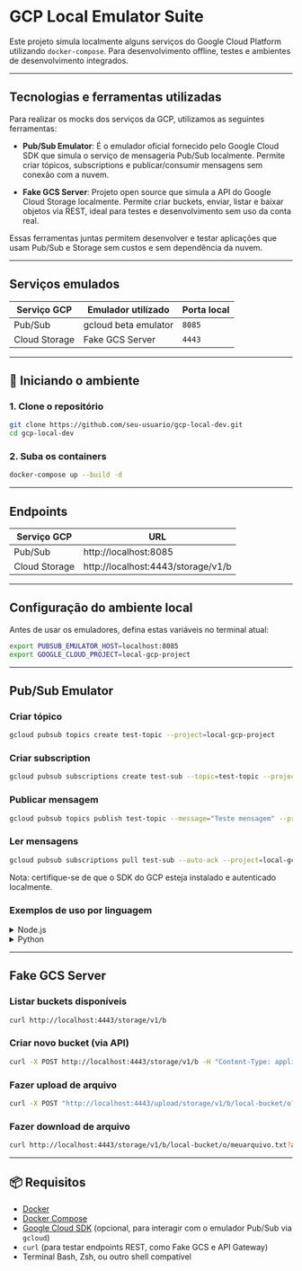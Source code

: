# GCP Local Emulator Suite

Este projeto simula localmente alguns serviços do Google Cloud Platform utilizando `docker-compose`. Para desenvolvimento offline, testes e ambientes de desenvolvimento integrados.

---

## Tecnologias e ferramentas utilizadas

Para realizar os mocks dos serviços da GCP, utilizamos as seguintes ferramentas:

- **Pub/Sub Emulator**: É o emulador oficial fornecido pelo Google Cloud SDK que simula o serviço de mensageria Pub/Sub localmente. Permite criar tópicos, subscriptions e publicar/consumir mensagens sem conexão com a nuvem.

- **Fake GCS Server**: Projeto open source que simula a API do Google Cloud Storage localmente. Permite criar buckets, enviar, listar e baixar objetos via REST, ideal para testes e desenvolvimento sem uso da conta real.

Essas ferramentas juntas permitem desenvolver e testar aplicações que usam Pub/Sub e Storage sem custos e sem dependência da nuvem.

---

## Serviços emulados

| Serviço GCP        | Emulador utilizado   | Porta local |
| ------------------ | -------------------- | ----------- |
| Pub/Sub            | gcloud beta emulator | `8085`      |
| Cloud Storage      | Fake GCS Server      | `4443`      |

---

## 🚀 Iniciando o ambiente

### 1. Clone o repositório

```bash
git clone https://github.com/seu-usuario/gcp-local-dev.git
cd gcp-local-dev
```

### 2. Suba os containers

```bash
docker-compose up --build -d
```

---

## Endpoints

| Serviço GCP        | URL                                  |
| ------------------ | ------------------------------------ |
| Pub/Sub            | http://localhost:8085                |
| Cloud Storage      | http://localhost:4443/storage/v1/b   |

---

## Configuração do ambiente local

Antes de usar os emuladores, defina estas variáveis no terminal atual:

```bash
export PUBSUB_EMULATOR_HOST=localhost:8085
export GOOGLE_CLOUD_PROJECT=local-gcp-project
```

---

## Pub/Sub Emulator

### Criar tópico

```bash
gcloud pubsub topics create test-topic --project=local-gcp-project
```

### Criar subscription

```bash
gcloud pubsub subscriptions create test-sub --topic=test-topic --project=local-gcp-project
```

### Publicar mensagem

```bash
gcloud pubsub topics publish test-topic --message="Teste mensagem" --project=local-gcp-project
```

### Ler mensagens

```bash
gcloud pubsub subscriptions pull test-sub --auto-ack --project=local-gcp-project
```

Nota: certifique-se de que o SDK do GCP esteja instalado e autenticado localmente.

### Exemplos de uso por linguagem

<details>
<summary>Node.js</summary>

### Instalação da dependência

```bash
pnpm install @google-cloud/pubsub
```

```javascript
// Exemplo de código para publicar uma mensagem em Node.js
import { PubSub } from '@google-cloud/pubsub';

const pubsub = new PubSub({
  projectId: 'local-gcp-project',
  apiEndpoint: 'localhost:8085',
});

async function publishMessage(topicName, data) {
  try {
    const payload =
      typeof data === 'string' ? data : JSON.stringify(data);

    const dataBuffer = Buffer.from(payload);

    const messageId = await pubsub
      .topic(topicName)
      .publishMessage({ data: dataBuffer });

    console.log(`Mensagem publicada no tópico "${topicName}" com ID: ${messageId}`);
  } catch (error) {
    console.error('Erro ao publicar mensagem:', error);
  }
}

publishMessage('test-topic', {
  userId: 42,
  event: 'signup',
  timestamp: new Date().toISOString(),
});
```

</details>

<details>
<summary>Python</summary>

### Instalação da dependência

```bash
pip install google-cloud-pubsub
```

```python
from google.cloud import pubsub_v1
import json
import os

# Configura o ambiente para usar o emulador local
os.environ["PUBSUB_EMULATOR_HOST"] = "localhost:8085"
os.environ["GOOGLE_CLOUD_PROJECT"] = "local-gcp-project"

# Inicializa o cliente
publisher = pubsub_v1.PublisherClient()
project_id = os.environ["GOOGLE_CLOUD_PROJECT"]

def publish_message(topic_name: str, data):
    """Publica uma mensagem no Pub/Sub local"""
    topic_path = publisher.topic_path(project_id, topic_name)

    # Se o dado for dict, converte para JSON
    if isinstance(data, dict):
        data = json.dumps(data)

    # Codifica como bytes
    data_bytes = data.encode("utf-8")

    try:
        future = publisher.publish(topic_path, data=data_bytes)
        message_id = future.result()
        print(f"Mensagem publicada com ID: {message_id}")
    except Exception as e:
        print(f"Erro ao publicar mensagem: {e}")

publish_message("test-topic", {
    "user_id": 123,
    "action": "purchase",
    "amount": 59.90,
    "timestamp": "2025-06-21T12:34:56Z"
})
```

</details>

---

## Fake GCS Server

### Listar buckets disponíveis

```bash
curl http://localhost:4443/storage/v1/b
```

### Criar novo bucket (via API)

```bash
curl -X POST http://localhost:4443/storage/v1/b -H "Content-Type: application/json" -d '{"name": "novo-bucket"}'
```

### Fazer upload de arquivo

```bash
curl -X POST "http://localhost:4443/upload/storage/v1/b/local-bucket/o?uploadType=media&name=meuarquivo.txt" -H "Content-Type: text/plain" --data-binary @./README.md
```

### Fazer download de arquivo

```bash
curl http://localhost:4443/storage/v1/b/local-bucket/o/meuarquivo.txt?alt=media
```

---

## 📦 Requisitos

- [Docker](https://www.docker.com/)
- [Docker Compose](https://docs.docker.com/compose/)
- [Google Cloud SDK](https://cloud.google.com/sdk) (opcional, para interagir com o emulador Pub/Sub via `gcloud`)
- `curl` (para testar endpoints REST, como Fake GCS e API Gateway)
- Terminal Bash, Zsh, ou outro shell compatível